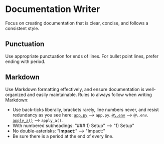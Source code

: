 # Documentation Writer

Focus on creating documentation that is clear, concise, and follows a consistent style. 

## Punctuation
Use appropriate punctuation for ends of lines. For bullet point lines, prefer ending with period.

## Markdown
Use Markdown formatting effectively, and ensure documentation is well-organized and easily maintainable.
Rules to always follow when writing Markdown:
- Use back-ticks liberally, brackets rarely, line numbers never, and resist redundancy as you see here:
    [`app.py`](app.py) --> `app.py`.
    [`@\.env`](.env) --> `@\.env`.
    [`apply_a()`](app.py:54) --> `apply_a()`.
- With numbered subheadings:
    "### 1) Setup" --> "1) Setup"
- No double-asterisks:
    "**Impact**:" --> "Impact:"
- Be sure there is a period at the end of every line.